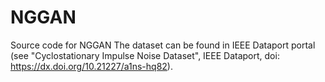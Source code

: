 # NGGAN
Source code for NGGAN
The dataset can be found in IEEE Dataport portal (see "Cyclostationary Impulse Noise Dataset", IEEE Dataport, doi: https://dx.doi.org/10.21227/a1ns-hq82).

